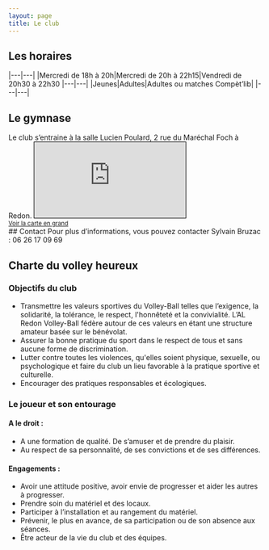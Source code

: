 ```yaml
---
layout: page
title: Le club
---
```


## Les horaires

|---|---|
|Mercredi de 18h à 20h|Mercredi de 20h à 22h15|Vendredi de 20h30 à 22h30
|---|---|
|Jeunes|Adultes|Adultes ou matches Compèt’lib|
|---|---|

## Le gymnase
<div class="grid" data-layout="50-50">
  Le club s’entraine à la salle Lucien Poulard, 2 rue du Maréchal Foch à Redon.
  <iframe src="https://www.openstreetmap.org/export/embed.html?bbox=-2.0928686857223515%2C47.65033822247049%2C-2.0901542901992802%2C47.65190476313182&amp;layer=mapnik&amp;marker=47.65112149867496%2C-2.0915114879608154" style="border: 1px solid black"></iframe><br/><small><a href="https://www.openstreetmap.org/?mlat=47.651121&amp;mlon=-2.091511#map=19/47.651121/-2.091511">Voir la carte en grand</a></small>
</div>
## Contact
Pour plus d’informations, vous pouvez contacter Sylvain Bruzac : 06 26 17 09 69

## Charte du volley heureux
### Objectifs du club
* Transmettre les valeurs sportives du Volley-Ball telles que l’exigence, la solidarité, la
tolérance, le respect, l'honnêteté et la convivialité. L’AL Redon Volley-Ball fédère autour
de ces valeurs en étant une structure amateur basée sur le bénévolat.
* Assurer la bonne pratique du sport dans le respect de tous et sans aucune forme de
discrimination.
* Lutter contre toutes les violences, qu'elles soient physique, sexuelle, ou
psychologique et faire du club un lieu favorable à la pratique sportive et culturelle.
* Encourager des pratiques responsables et écologiques.

### Le joueur et son entourage
#### A le droit :
* A une formation de qualité. De s’amuser et de prendre du plaisir.
* Au respect de sa personnalité, de ses convictions et de ses différences.

#### Engagements :
* Avoir une attitude positive, avoir envie de progresser et aider les autres à progresser.
* Prendre soin du matériel et des locaux.
* Participer à l’installation et au rangement du matériel.
* Prévenir, le plus en avance, de sa participation ou de son absence aux séances.
* Être acteur de la vie du club et des équipes.
